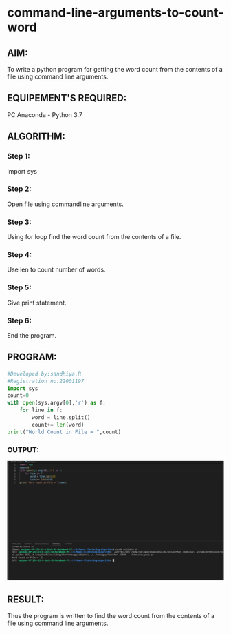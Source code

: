 # command-line-arguments-to-count-word
## AIM:
To write a python program for getting the word count from the contents of a file using command line arguments.
## EQUIPEMENT'S REQUIRED: 
PC
Anaconda - Python 3.7
## ALGORITHM: 
### Step 1:
import sys
### Step 2:
Open file using commandline arguments.
### Step 3:
Using for loop find the word count from the contents of a file.
### Step 4:
Use len to count number of words.
### Step 5:
Give print statement.
### Step 6:
End the program.

## PROGRAM:
```python
#Developed by:sandhiya.R
#Registration no:22001197
import sys
count=0
with open(sys.argv[0],'r') as f:
    for line in f:
        word = line.split()
        count+= len(word)
print("World Count in File = ",count)   
```

### OUTPUT:
![output](/commandline.png)


## RESULT:
Thus the program is written to find the word count from the contents of a file using command line arguments.
